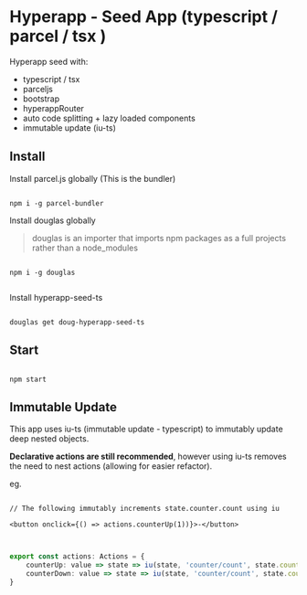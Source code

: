 # Hyperapp - Seed App (typescript / parcel / tsx )

Hyperapp seed with:

- typescript / tsx
- parceljs
- bootstrap
- hyperappRouter
- auto code splitting + lazy loaded components
- immutable update (iu-ts)

## Install

Install parcel.js globally (This is the bundler)

```

npm i -g parcel-bundler

```

Install douglas globally

> douglas is an importer that imports npm packages as a full projects rather than a node_modules

```

npm i -g douglas 


```

Install hyperapp-seed-ts

```

douglas get doug-hyperapp-seed-ts

```

## Start

```

npm start

```

## Immutable Update

This app uses iu-ts (immutable update - typescript) to immutably update deep nested objects.  

**Declarative actions are still recommended**, however using iu-ts removes the need to nest actions (allowing for easier refactor).

eg.

```tsx

// The following immutably increments state.counter.count using iu

<button onclick={() => actions.counterUp(1))}>-</button>


```

```ts

export const actions: Actions = {
    counterUp: value => state => iu(state, 'counter/count', state.counter.count + value),
    counterDown: value => state => iu(state, 'counter/count', state.counter.count - value)
}

```